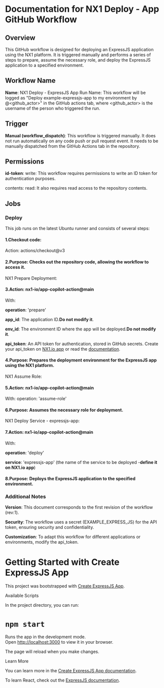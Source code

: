 # Documentation for NX1 Deploy - App GitHub Workflow

## Overview
This GitHub workflow is designed for deploying an ExpressJS application using the NX1 platform. It is triggered manually and performs a series of steps to prepare, assume the necessary role, and deploy the ExpressJS application to a specified environment.

## Workflow Name

**Name**: NX1 Deploy - ExpressJS App
Run Name: This workflow will be logged as "Deploy example-expressjs-app to my environment by @<github_actor>" in the GitHub actions tab, where <github_actor> is the username of the person who triggered the run.

## Trigger

**Manual (workflow_dispatch)**: This workflow is triggered manually. It does not run automatically on any code push or pull request event. It needs to be manually dispatched from the GitHub Actions tab in the repository.

## Permissions

**id-token**: write: This workflow requires permissions to write an ID token for authentication purposes.

contents: read: It also requires read access to the repository contents.

## Jobs

### Deploy

This job runs on the latest Ubuntu runner and consists of several steps:

#### 1.**Checkout code**:

Action: actions/checkout@v3

#### 2.**Purpose**: Checks out the repository code, allowing the workflow to access it.

NX1 Prepare Deployment:

#### 3.**Action**: nx1-io/app-copilot-action@main

With:

**operation**: 'prepare'

**app_id**: The application ID.**Do not modify it**.

**env_id**: The environment ID where the app will be deployed.**Do not modify it**. 

**api_token**: An API token for authentication, stored in GitHub secrets. Create your api_token on [NX1.io app](https://app.nx1.io/) or read the [documentation](https://docs.nx1.io/).

#### 4.**Purpose**: Prepares the deployment environment for the ExpressJS app using the NX1 platform.
NX1 Assume Role:

#### 5.**Action**: nx1-io/app-copilot-action@main
With:
operation: 'assume-role'

#### 6.**Purpose**: Assumes the necessary role for deployment.
NX1 Deploy Service - expressjs-app:

#### 7.**Action**: nx1-io/app-copilot-action@main

With:

**operation**: 'deploy'

**service**: 'expressjs-app' (the name of the service to be deployed -**define it on NX1.io app**)

#### 8.**Purpose**: Deploys the ExpressJS application to the specified environment.

### Additional Notes

**Version**: This document corresponds to the first revision of the workflow (rev:1).

**Security**: The workflow uses a secret (EXAMPLE_EXPRESS_JS) for the API token, ensuring security and confidentiality.

**Customization**: To adapt this workflow for different applications or environments, modify the api_token.


# Getting Started with Create ExpressJS App

This project was bootstrapped with [Create ExpressJS App](https://expressjs.com/).

 Available Scripts

In the project directory, you can run:

# `npm start`

Runs the app in the development mode.\
Open [http://localhost:3000](http://localhost:3000) to view it in your browser.

The page will reload when you make changes.

 Learn More

You can learn more in the [Create ExpressJS App documentation](https://expressjs.com/en/starter/installing.html).

To learn React, check out the [ExpressJS documentation](https://expressjs.com/).
